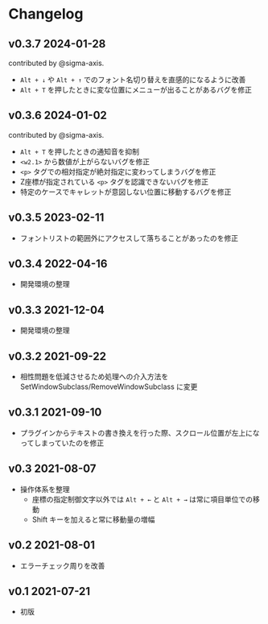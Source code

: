 # Changelog

## v0.3.7 2024-01-28

contributed by @sigma-axis.

- `Alt + ↓` や `Alt + ↑` でのフォント名切り替えを直感的になるように改善
- `Alt + T` を押したときに変な位置にメニューが出ることがあるバグを修正

## v0.3.6 2024-01-02

contributed by @sigma-axis.

- `Alt + T` を押したときの通知音を抑制
- `<w2.1>` から数値が上がらないバグを修正
- `<p>` タグでの相対指定が絶対指定に変わってしまうバグを修正
- Z座標が指定されている `<p>` タグを認識できないバグを修正
- 特定のケースでキャレットが意図しない位置に移動するバグを修正

## v0.3.5 2023-02-11

- フォントリストの範囲外にアクセスして落ちることがあったのを修正

## v0.3.4 2022-04-16

- 開発環境の整理

## v0.3.3 2021-12-04

- 開発環境の整理

## v0.3.2 2021-09-22

- 相性問題を低減させるため処理への介入方法を SetWindowSubclass/RemoveWindowSubclass に変更

## v0.3.1 2021-09-10

- プラグインからテキストの書き換えを行った際、スクロール位置が左上になってしまっていたのを修正

## v0.3 2021-08-07

- 操作体系を整理
  - 座標の指定制御文字以外では `Alt + ←` と `Alt + →` は常に項目単位での移動
  - Shift キーを加えると常に移動量の増幅

## v0.2 2021-08-01

- エラーチェック周りを改善

## v0.1 2021-07-21

- 初版
